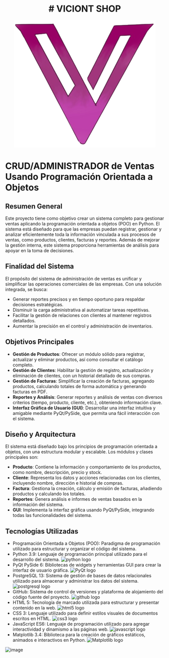 
<h1 align="center"> # VICIONT SHOP </h1>

<p align="center">
<img src="https://github.com/CrissyjuanxD/Viciont-Shop/blob/master/static/img/cucho_logof.png" />
</p>

# CRUD/ADMINISTRADOR de Ventas Usando Programación Orientada a Objetos

## Resumen General
Este proyecto tiene como objetivo crear un sistema completo para gestionar ventas aplicando la programación orientada a objetos (POO) en Python. El sistema está diseñado para que las empresas puedan registrar, gestionar y analizar eficientemente toda la información vinculada a sus procesos de ventas, como productos, clientes, facturas y reportes. Además de mejorar la gestión interna, este sistema proporciona herramientas de análisis para apoyar en la toma de decisiones.

## Finalidad del Sistema
El propósito del sistema de administración de ventas es unificar y simplificar las operaciones comerciales de las empresas. Con una solución integrada, se busca:

- Generar reportes precisos y en tiempo oportuno para respaldar decisiones estratégicas.
- Disminuir la carga administrativa al automatizar tareas repetitivas.
- Facilitar la gestión de relaciones con clientes al mantener registros detallados.
- Aumentar la precisión en el control y administración de inventarios.

## Objetivos Principales
- **Gestión de Productos**: Ofrecer un módulo sólido para registrar, actualizar y eliminar productos, así como consultar el catálogo completo.
- **Gestión de Clientes**: Habilitar la gestión de registro, actualización y eliminación de clientes, con un historial detallado de sus compras.
- **Gestión de Facturas**: Simplificar la creación de facturas, agregando productos, calculando totales de forma automática y generando facturas en PDF.
- **Reportes y Análisis**: Generar reportes y análisis de ventas con diversos criterios (tiempo, producto, cliente, etc.), obteniendo información clave.
- **Interfaz Gráfica de Usuario (GUI)**: Desarrollar una interfaz intuitiva y amigable mediante PyQt/PySide, que permita una fácil interacción con el sistema.

## Diseño y Arquitectura
El sistema está diseñado bajo los principios de programación orientada a objetos, con una estructura modular y escalable. Los módulos y clases principales son:

- **Producto**: Contiene la información y comportamiento de los productos, como nombre, descripción, precio y stock.
- **Cliente**: Representa los datos y acciones relacionadas con los clientes, incluyendo nombre, dirección e historial de compras.
- **Factura**: Gestiona la creación, cálculo y emisión de facturas, añadiendo productos y calculando los totales.
- **Reportes**: Genera análisis e informes de ventas basados en la información del sistema.
- **GUI**: Implementa la interfaz gráfica usando PyQt/PySide, integrando todas las funcionalidades del sistema.


## Tecnologías Utilizadas
<ul>
    <li>Programación Orientada a Objetos (POO): Paradigma de programación utilizado para estructurar y organizar el código del sistema.</li>
    <li>Python 3.9: Lenguaje de programación principal utilizado para el desarrollo del sistema.    <img src="https://cdn.jsdelivr.net/gh/devicons/devicon/icons/python/python-original.svg" height="30" alt="python logo"  /></li>
    <li>PyQt PySide 6: Bibliotecas de widgets y herramientas GUI para crear la interfaz de usuario gráfica.    <img src="https://cdn.jsdelivr.net/gh/devicons/devicon/icons/qt/qt-original.svg" height="30" alt="PyQt logo" />
</li>
    <li>PostgreSQL 13: Sistema de gestión de bases de datos relacionales utilizado para almacenar y administrar los datos del sistema.    <img src="https://cdn.jsdelivr.net/gh/devicons/devicon/icons/postgresql/postgresql-original.svg" height="30" alt="postgresql logo"  /></li>
    <li>GitHub: Sistema de control de versiones y plataforma de alojamiento del código fuente del proyecto.    <img src="https://cdn.jsdelivr.net/gh/devicons/devicon/icons/github/github-original.svg" height="30" alt="github logo"  /></li>
    <li>HTML 5: Tecnología de marcado utilizada para estructurar y presentar contenido en la web.    <img src="https://cdn.jsdelivr.net/gh/devicons/devicon/icons/html5/html5-original.svg" height="30" alt="html5 logo"  /></li>
    <li>CSS 3: Lenguaje utilizado para definir estilos visuales de documentos escritos en HTML.    <img src="https://cdn.jsdelivr.net/gh/devicons/devicon/icons/css3/css3-original.svg" height="30" alt="css3 logo"  /></li>
    <li>JavaScript ES6: Lenguaje de programación utilizado para agregar interactividad y dinamismo a las páginas web.    <img src="https://cdn.jsdelivr.net/gh/devicons/devicon/icons/javascript/javascript-original.svg" height="30" alt="javascript logo"  /></li>
</li>
    <li>Matplotlib 3.4: Biblioteca para la creación de gráficos estáticos, animados e interactivos en Python.    <img src="https://cdn.jsdelivr.net/gh/devicons/devicon/icons/matlab/matlab-original.svg" height="30" alt="Matplotlib logo" />
</li>
</ul>


![image](https://github.com/user-attachments/assets/8bbf7c23-7b04-4033-b4f0-7a91a8284031)
